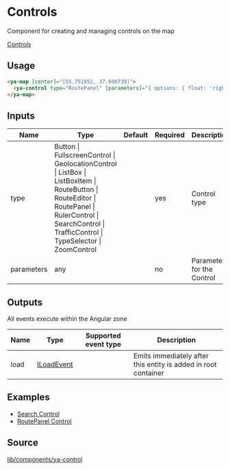 # Controls

Component for creating and managing controls on the map

[Controls](https://searchcontrol.stackblitz.io ':include :type=iframe height=550px')

## Usage

```html
<ya-map [center]="[55.751952, 37.600739]">
  <ya-control type="RoutePanel" [parameters]="{ options: { float: 'right' } }"></ya-control>
</ya-map>
```

## Inputs

<table>
  <thead>
    <tr>
      <th>Name</th>
      <th>Type</th>
      <th>Default</th>
      <th>Required</th>
      <th>Description</th>
    </tr>
  </thead>
  <tbody>
    <tr>
      <td>type</td>
      <td>Button | FullscreenControl | GeolocationControl | ListBox | ListBoxItem | RouteButton | RouteEditor | RoutePanel | RulerControl | SearchControl | TrafficControl | TypeSelector | ZoomControl</td>
      <td></td>
      <td>yes</td>
      <td>Control type</td>
    </tr>
    <tr>
      <td>parameters</td>
      <td>any</td>
      <td></td>
      <td>no</td>
      <td>Parameters for the Control</td>
    </tr>
  </tbody>
</table>

## Outputs

All events execute within the Angular zone

| Name | Type         | Supported event type | Description                                                    |
| ---- | ------------ | -------------------- | -------------------------------------------------------------- |
| load | [ILoadEvent] |                      | Emits immediately after this entity is added in root container |

[iloadevent]: interfaces/load-event.md

## Examples

- [Search Control](https://stackblitz.com/edit/searchcontrol)
- [RoutePanel Control](https://stackblitz.com/edit/route-panel)

## Source

[lib/components/ya-control](https://github.com/ddubrava/angular8-yandex-maps/tree/master/projects/angular8-yandex-maps/src/lib/components/ya-control)
